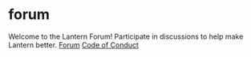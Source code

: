 # forum

Welcome to the Lantern Forum! Participate in discussions to help make Lantern better.
[Forum](https://github.com/getlantern/lantern-forum-en)
[Code of Conduct](https://github.com/getlantern/lantern-forum-en/blob/code-of-conduct-English/Code%20of%20Conduct.md)
